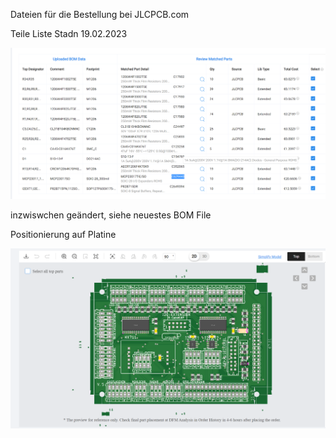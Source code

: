 Dateien für die Bestellung bei JLCPCB.com

Teile Liste Stadn 19.02.2023

![CaravanPiPlatine](https://github.com/spitzlbergerj/CaravanPi/raw/master/circuit-board/V5/JLCPCB/part-List-2023-02-23%20083711.png) 

inzwiswchen geändert, siehe neuestes BOM File

Positionierung auf Platine

![CaravanPiPlatine](https://github.com/spitzlbergerj/CaravanPi/raw/master/circuit-board/V5/JLCPCB/part-placement-2023-02-23%20084017.png) 
